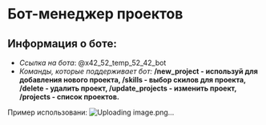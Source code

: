 # Бот-менеджер проектов

## Информация о боте:
- *Ссылка на бота*: @x42_52_temp_52_42_bot
- *Команды, которые поддерживает бот:* **/new_project - используй для добавления нового проекта,
/skills - выбор скилов для проекта,
/delete - удалить проект,
/update_projects - изменить проект,
/projects - список проектов.**

Пример использовани:
![Uploading image.png…]()
